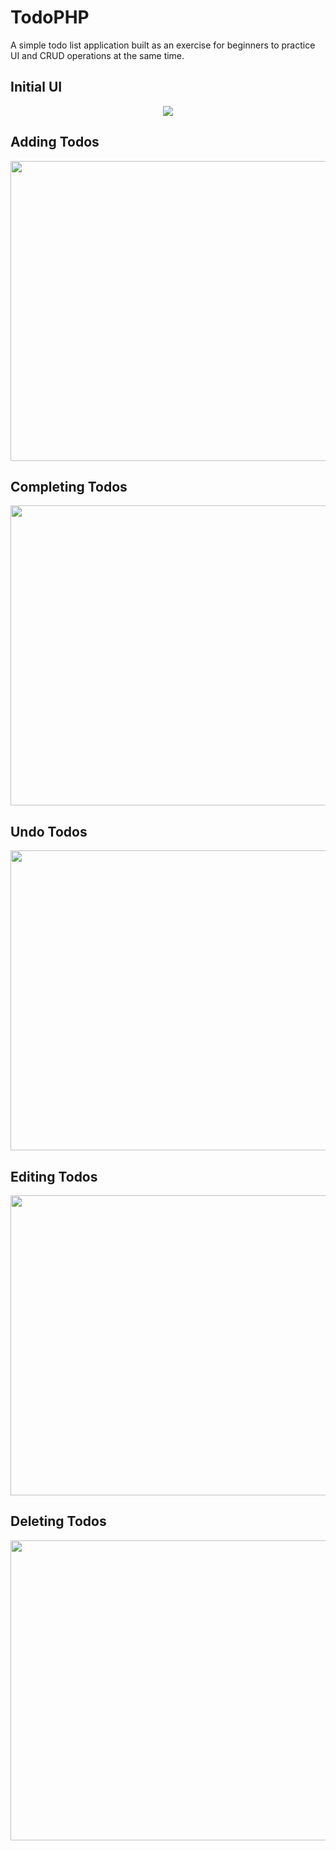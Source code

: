 # TodoPHP
A simple todo list application built as an exercise for beginners to practice UI and CRUD operations at the same time.

## Initial UI

<p align="center">
  <img src="https://i.imgur.com/9mUJTl3.png">
</p>

## Adding Todos

<p align="center">
  <img width="640" height="480" src="https://i.imgur.com/tMMFKen.gifv">
</p>

## Completing Todos

<p align="center">
  <img width="640" height="480" src="https://i.imgur.com/v1HE1rH.gifv">
</p>

## Undo Todos

<p align="center">
  <img width="640" height="480" src="https://i.imgur.com/9aDoiQW.gifv">
</p>

## Editing Todos

<p align="center">
  <img width="640" height="480" src="https://i.imgur.com/RucB9LR.gifv">
</p>

## Deleting Todos

<p align="center">
  <img width="640" height="480" src="https://i.imgur.com/5xLbLn2.gifv">
</p>
